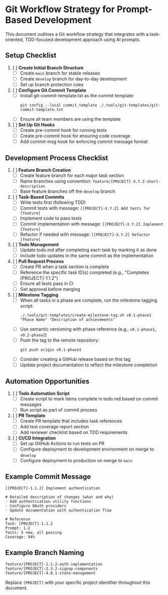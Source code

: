 # Git Workflow Strategy for Prompt-Based Development

This document outlines a Git workflow strategy that integrates with a task-oriented, TDD-focused development approach using AI prompts.

## Setup Checklist

1. [ ] **Create Initial Branch Structure**
   - [ ] Create `main` branch for stable releases
   - [ ] Create `develop` branch for day-to-day development
   - [ ] Set up branch protection rules

2. [ ] **Configure Git Commit Template**
   - [ ] Install git-commit-template.txt as the commit template:
     ```
     git config --local commit.template ./.tools/git-templates/git-commit-template.txt
     ```
   - [ ] Ensure all team members are using the template

3. [ ] **Set Up Git Hooks**
   - [ ] Create pre-commit hook for running tests
   - [ ] Create pre-commit hook for ensuring code coverage
   - [ ] Add commit-msg hook for enforcing commit message format

## Development Process Checklist

1. [ ] **Feature Branch Creation**
   - [ ] Create feature branch for each major task section
   - [ ] Name branches using convention: `feature/[PROJECT]-X.Y.Z-short-description`
   - [ ] Base feature branches off the `develop` branch

2. [ ] **Task-Based Commits**
   - [ ] Write tests first (following TDD)
   - [ ] Commit tests with message: `[[PROJECT]-X.Y.Z] Add tests for [feature]`
   - [ ] Implement code to pass tests
   - [ ] Commit implementation with message: `[[PROJECT]-X.Y.Z] Implement [feature]`
   - [ ] Refactor if needed with message: `[[PROJECT]-X.Y.Z] Refactor [feature]`

3. [ ] **Todo Management**
   - [ ] Update todo.md after completing each task by marking it as done
   - [ ] Include todo updates in the same commit as the implementation

4. [ ] **Pull Request Process**
   - [ ] Create PR when a task section is complete
   - [ ] Reference the specific task ID(s) completed (e.g., "Completes [PROJECT]-1.1.2")
   - [ ] Ensure all tests pass in CI
   - [ ] Get approval before merging

5. [ ] **Milestone Tagging**
   - [ ] When all tasks in a phase are complete, run the milestone tagging script:
     ```
     ./.tools/git-templates/create-milestone-tag.sh v0.1-phase1 "Phase Name" "Description of achievements"
     ```
   - [ ] Use semantic versioning with phase reference (e.g., `v0.1-phase1`, `v0.2-phase2`)
   - [ ] Push the tag to the remote repository:
     ```
     git push origin v0.1-phase1
     ```
   - [ ] Consider creating a GitHub release based on this tag
   - [ ] Update project documentation to reflect the milestone completion

## Automation Opportunities

1. [ ] **Todo Automation Script**
   - [ ] Create script to mark items complete in todo.md based on commit messages
   - [ ] Run script as part of commit process

2. [ ] **PR Template**
   - [ ] Create PR template that includes task references
   - [ ] Add test coverage report section
   - [ ] Add reviewer checklist based on TDD requirements

3. [ ] **CI/CD Integration**
   - [ ] Set up GitHub Actions to run tests on PR
   - [ ] Configure deployment to development environment on merge to `develop`
   - [ ] Configure deployment to production on merge to `main`

## Example Commit Message

```
[[PROJECT]-1.1.2] Implement authentication

# Detailed description of changes (what and why)
- Add authentication utility functions
- Configure OAuth providers
- Update documentation with authentication flow

# Reference
Task: [PROJECT]-1.1.2
Prompt: 1.2
Tests: 5 new, all passing
Coverage: 94%
```

## Example Branch Naming

```
feature/[PROJECT]-1.1.2-auth-implementation
feature/[PROJECT]-2.3.2-signup-components
feature/[PROJECT]-4.8.1-state-management
```

Replace `[PROJECT]` with your specific project identifier throughout this document.